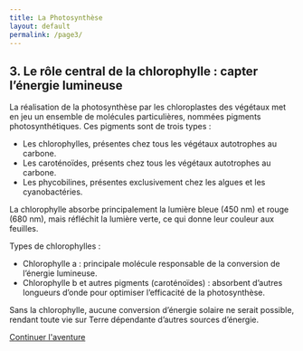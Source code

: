 ```yaml
---
title: La Photosynthèse
layout: default
permalink: /page3/
---
```

## 3. Le rôle central de la chlorophylle : capter l’énergie lumineuse 

La réalisation de la photosynthèse par les chloroplastes des végétaux met en jeu un ensemble de molécules particulières, nommées pigments photosynthétiques. Ces pigments sont de trois types :
- Les chlorophylles, présentes chez tous les végétaux autotrophes au carbone.
- Les caroténoïdes, présents chez tous les végétaux autotrophes au carbone.
- Les phycobilines, présentes exclusivement chez les algues et les cyanobactéries.

La chlorophylle absorbe principalement la lumière bleue (450 nm) et rouge (680 nm), mais réfléchit la lumière verte, ce qui donne leur couleur aux feuilles.

Types de chlorophylles :
- Chlorophylle a : principale molécule responsable de la conversion de l’énergie lumineuse.
- Chlorophylle b et autres pigments (caroténoïdes) : absorbent d’autres longueurs d’onde pour optimiser l’efficacité de la photosynthèse.

Sans la chlorophylle, aucune conversion d’énergie solaire ne serait possible, rendant toute vie sur Terre dépendante d’autres sources d’énergie.

<a href="/la-photosynthese/page4/" class="btn">Continuer l'aventure</a>